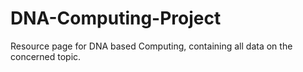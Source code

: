 # DNA-Computing-Project
Resource page for DNA based Computing, containing all data on the concerned topic.
